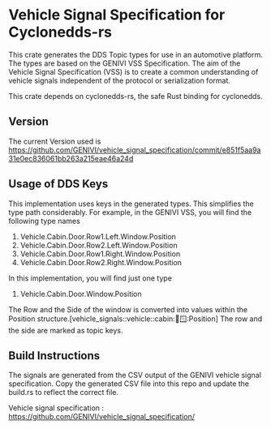 # Vehicle Signal Specification for Cyclonedds-rs

This crate generates the DDS Topic types for use in an automotive platform. The types are
based on the GENIVI VSS Specification. The aim of the Vehicle Signal Specification (VSS) is to create a common understanding of vehicle signals independent of the protocol or serialization format.

This crate depends on cyclonedds-rs, the safe Rust binding for cyclonedds.

## Version

The current Version used is <https://github.com/GENIVI/vehicle_signal_specification/commit/e851f5aa9a31e0ec836061bb263a215eae46a24d>

## Usage of DDS Keys

This implementation uses keys in the generated types. This simplifies the type path considerably.  For example, in the GENIVI VSS, you will find the following type names

1. Vehicle.Cabin.Door.Row1.Left.Window.Position
2. Vehicle.Cabin.Door.Row2.Left.Window.Position
3. Vehicle.Cabin.Door.Row1.Right.Window.Position
4. Vehicle.Cabin.Door.Row2.Right.Window.Position

In this implementation, you will find just one type
1. Vehicle.Cabin.Door.Window.Position

The Row and the Side of the window is converted into values within the Position structure.[vehicle_signals::vehicle::cabin::door::window::Position] The row and the side are marked as topic keys.

## Build Instructions

The signals are generated from the CSV output of the GENIVI vehicle signal specification. Copy the generated CSV file into this repo and update the build.rs to reflect the correct file.

Vehicle signal specification : https://github.com/GENIVI/vehicle_signal_specification/





